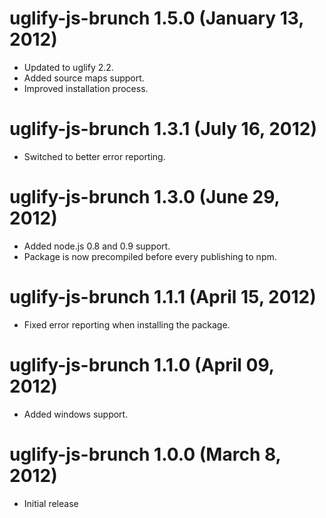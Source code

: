 # uglify-js-brunch 1.5.0 (January 13, 2012)
* Updated to uglify 2.2.
* Added source maps support.
* Improved installation process.

# uglify-js-brunch 1.3.1 (July 16, 2012)
* Switched to better error reporting.

# uglify-js-brunch 1.3.0 (June 29, 2012)
* Added node.js 0.8 and 0.9 support.
* Package is now precompiled before every publishing to npm.

# uglify-js-brunch 1.1.1 (April 15, 2012)
* Fixed error reporting when installing the package.

# uglify-js-brunch 1.1.0 (April 09, 2012)
* Added windows support.

# uglify-js-brunch 1.0.0 (March 8, 2012)
* Initial release
